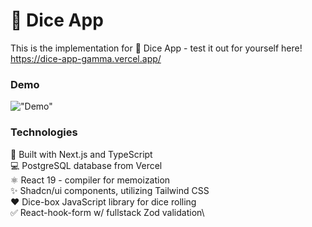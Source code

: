 # 🎲 Dice App

This is the implementation for 🎲 Dice App - test it out for yourself here! https://dice-app-gamma.vercel.app/

### Demo

!["Demo"](./diceDemo.gif)

### Technologies

🚀 Built with Next.js and TypeScript\
💻 PostgreSQL database from Vercel\
⚛️ React 19 - compiler for memoization\
✨ Shadcn/ui components, utilizing Tailwind CSS\
❤️ Dice-box JavaScript library for dice rolling\
✅ React-hook-form w/ fullstack Zod validation\
